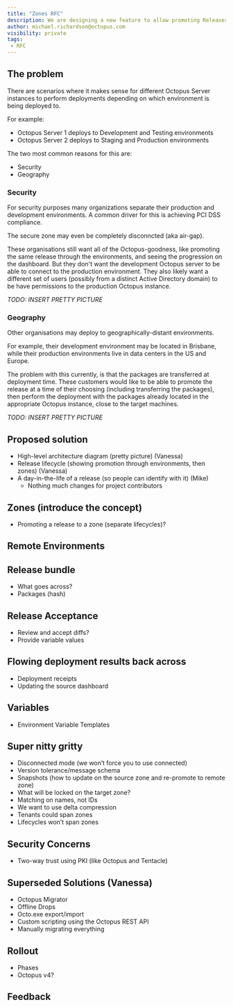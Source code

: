 ```yaml
---
title: "Zones RFC"
description: We are designing a new feature to allow promoting Releases between Octopus Servers (e.g. for security or geographic reasons). This is a request-for-comments.  
author: michael.richardson@octopus.com
visibility: private
tags:
 - RFC 
---
```


## The problem 

There are scenarios where it makes sense for different Octopus Server instances to perform deployments depending on which environment is being deployed to.

For example: 

- Octopus Server 1 deploys to Development and Testing environments
- Octopus Server 2 deploys to Staging and Production environments

The two most common reasons for this are:
- Security
- Geography

### Security
For security purposes many organizations separate their production and development environments. A common driver for this is achieving PCI DSS compliance. 

The secure zone may even be completely disconncted (aka air-gap).

These organisations still want all of the Octopus-goodness, like promoting the same release through the environments, and seeing the progression on the dashboard.  But they don't want the development Octopus server to be able to connect to the production environment.  They also likely want a different set of users (possibly from a distinct Active Directory domain) to be have permissions to the production Octopus instance.

*TODO: INSERT PRETTY PICTURE*

### Geography
Other organisations may deploy to geographically-distant environments. 

For example, their development environment may be located in Brisbane, while their production environments live in data centers in the US and Europe. 

The problem with this currently, is that the packages are transferred at deployment time.  These customers would like to be able to promote the release at a time of their choosing (including transferring the packages), then perform the deployment with the packages already located in the appropriate Octopus instance, close to the target machines.

*TODO: INSERT PRETTY PICTURE*



## Proposed solution

 - High-level architecture diagram (pretty picture) (Vanessa)
 - Release lifecycle (showing promotion through environments, then zones) (Vanessa)
 - A day-in-the-life of a release (so people can identify with it) (Mike)
   - Nothing much changes for project contributors

## Zones (introduce the concept)

- Promoting a release to a zone (separate lifecycles)?

## Remote Environments

## Release bundle

- What goes across?
- Packages (hash)

## Release Acceptance

- Review and accept diffs?
- Provide variable values

## Flowing deployment results back across

- Deployment receipts
- Updating the source dashboard

## Variables

- Environment Variable Templates

## Super nitty gritty

- Disconnected mode (we won’t force you to use connected)
- Version tolerance/message schema
- Snapshots (how to update on the source zone and re-promote to remote zone)
- What will be locked on the target zone?
- Matching on names, not IDs
- We want to use delta compression
- Tenants could span zones
- Lifecycles won’t span zones

## Security Concerns
- Two-way trust using PKI (like Octopus and Tentacle)

## Superseded Solutions (Vanessa)

- Octopus Migrator
- Offline Drops
- Octo.exe export/import
- Custom scripting using the Octopus REST API
- Manually migrating everything

## Rollout

- Phases
- Octopus v4?

## Feedback
